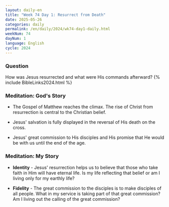 ```yaml
---
layout: daily-en
title: "Week 74 Day 1: Resurrect from Death"
date: 2025-05-26
categories: daily
permalink: /en/daily/2024/wk74-day1-daily.html
weekNum: 74
dayNum: 1
language: English
cycle: 2024
---
```


### Question     
How was Jesus resurrected and what were His commands afterward?
{% include BibleLinks2024.html %} 

### Meditation: God's Story   
+ The Gospel of Matthew reaches the climax. The rise of Christ from resurrection is central to the Christian belief. 

+ Jesus' salvation is fully displayed in the reversal of His death on the cross. 

+ Jesus' great commission to His disciples and His promise that He would be with us until the end of the age. 

### Meditation: My Story   
+ **Identity** - Jesus' resurrection helps us to believe that those who take faith in Him will have eternal life. Is my life reflecting that belief or am I living only for my earthly life? 

+ **Fidelity** - The great commission to the disciples is to make disciples of all people. What in my service is taking part of that great commission? Am I living out the calling of the great commission? 
